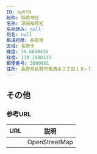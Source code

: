 ```yaml
---
ID: kpVYN
総称: 稲荷神社
名称: 深田稲荷社
名称読み: null
別名: null
都道府県: 長野県
区域: 長野市
緯度: 36.6650436
経度: 138.1880333
郵便番号: 3800801
住所: 長野県長野市箱清水２丁目１８−７
---
```


## その他

### 参考URL

| URL | 説明          |
| --- | ------------- |
|     | OpenStreetMap |
